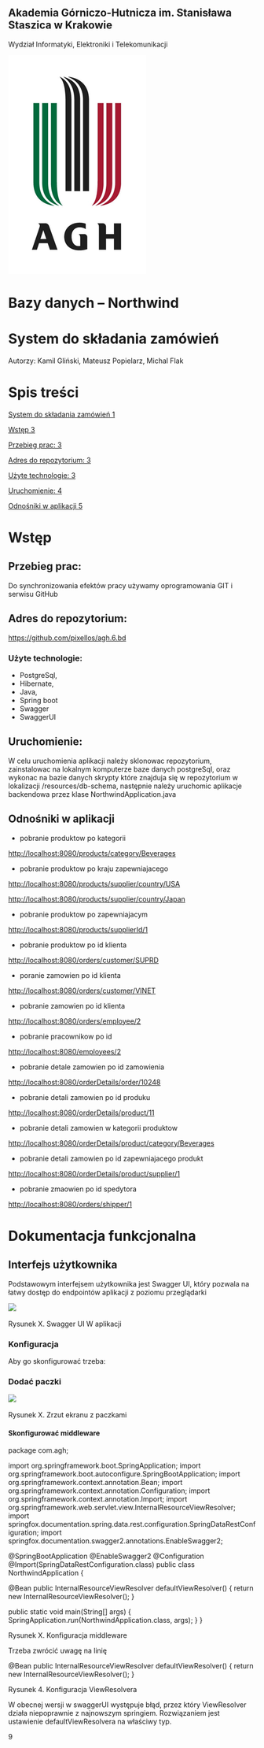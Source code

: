 ## Akademia Górniczo-Hutnicza im. Stanisława Staszica w Krakowie

Wydział Informatyki, Elektroniki i Telekomunikacji

![](2020-12-05-11-18-47.png)

##
# Bazy danych – Northwind

# System do składania zamówień

Autorzy: Kamil Gliński, Mateusz Popielarz, Michal Flak

#

# Spis treści

[System do składania zamówień 1](#_Toc58051994)

[Wstęp 3](#_Toc58051995)

[Przebieg prac: 3](#_Toc58051996)

[Adres do repozytorium: 3](#_Toc58051997)

[Użyte technologie: 3](#_Toc58051998)

[Uruchomienie: 4](#_Toc58051999)

[Odnośniki w aplikacji 5](#_Toc58052000)

# Wstęp

## Przebieg prac:

Do synchronizowania efektów pracy używamy oprogramowania GIT i serwisu GitHub

## Adres do repozytorium:

https://github.com/pixellos/agh.6.bd

### Użyte technologie:

- PostgreSql,
- Hibernate,
- Java,
- Spring boot
- Swagger
- SwaggerUI

## Uruchomienie:

W celu uruchomienia aplikacji należy sklonowac repozytorium, zainstalowac na lokalnym komputerze baze danych postgreSql, oraz wykonac na bazie danych skrypty które znajduja się w repozytorium w lokalizacji /resources/db-schema, następnie należy uruchomic aplikacje backendowa przez klase NorthwindApplication.java

## Odnośniki w aplikacji

- pobranie produktow po kategorii

[http://localhost:8080/products/category/Beverages](http://localhost:8080/products/category/Beverages)

- pobranie produktow po kraju zapewniajacego

[http://localhost:8080/products/supplier/country/USA](http://localhost:8080/products/supplier/country/USA)

[http://localhost:8080/products/supplier/country/Japan](http://localhost:8080/products/supplier/country/Japan)

- pobranie produktow po zapewniajacym

[http://localhost:8080/products/supplierId/1](http://localhost:8080/products/supplierId/1)

- pobranie produktow po id klienta

[http://localhost:8080/orders/customer/SUPRD](http://localhost:8080/orders/customer/SUPRD)

- poranie zamowien po id klienta

[http://localhost:8080/orders/customer/VINET](http://localhost:8080/orders/customer/VINET)

- pobranie zamowien po id klienta

[http://localhost:8080/orders/employee/2](http://localhost:8080/orders/employee/2)

- pobranie pracownikow po id

[http://localhost:8080/employees/2](http://localhost:8080/employees/2)

- pobranie detale zamowien po id zamowienia

[http://localhost:8080/orderDetails/order/10248](http://localhost:8080/orderDetails/order/10248)

- pobranie detali zamowien po id produku

[http://localhost:8080/orderDetails/product/11](http://localhost:8080/orderDetails/product/11)

- pobranie detali zamowien w kategorii produktow

[http://localhost:8080/orderDetails/product/category/Beverages](http://localhost:8080/orderDetails/product/category/Beverages)

- pobranie detali zamowien po id zapewniajacego produkt

[http://localhost:8080/orderDetails/product/supplier/1](http://localhost:8080/orderDetails/product/supplier/1)

- pobranie zmaowien po id spedytora

[http://localhost:8080/orders/shipper/1](http://localhost:8080/orders/shipper/1)

# Dokumentacja funkcjonalna

## Interfejs użytkownika

Podstawowym interfejsem użytkownika jest Swagger UI, który pozwala na łatwy dostęp do endpointów aplikacji z poziomu przeglądarki

![](RackMultipart20201205-4-fvj511_html_f5df10599fb69a59.png)

Rysunek X. Swagger UI W aplikacji

### Konfiguracja

Aby go skonfigurować trzeba:

###

### Dodać paczki

![](RackMultipart20201205-4-fvj511_html_8674e672c04c51fc.png)

Rysunek X. Zrzut ekranu z paczkami

#### Skonfigurować middleware

package com.agh;

 import org.springframework.boot.SpringApplication;
 import org.springframework.boot.autoconfigure.SpringBootApplication;
 import org.springframework.context.annotation.Bean;
 import org.springframework.context.annotation.Configuration;
 import org.springframework.context.annotation.Import;
 import org.springframework.web.servlet.view.InternalResourceViewResolver;
 import springfox.documentation.spring.data.rest.configuration.SpringDataRestConfiguration;
 import springfox.documentation.swagger2.annotations.EnableSwagger2;

@SpringBootApplication
 @EnableSwagger2
 @Configuration
 @Import(SpringDataRestConfiguration.class)
public class NorthwindApplication {

@Bean
public InternalResourceViewResolver defaultViewResolver() {
return new InternalResourceViewResolver();
}

public static void main(String[] args) {
 SpringApplication._run_(NorthwindApplication.class, args);
}
 }

Rysunek X. Konfiguracja middleware

Trzeba zwrócić uwagę na linię

@Bean
public InternalResourceViewResolver defaultViewResolver() {
return new InternalResourceViewResolver();
}

Rysunek 4. Konfiguracja ViewResolvera

W obecnej wersji w swaggerUI występuje błąd, przez który ViewResolver działa niepoprawnie z najnowszym springiem. Rozwiązaniem jest ustawienie defaultViewResolvera na właściwy typ.

9